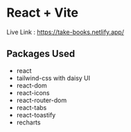 # React + Vite


Live Link : https://take-books.netlify.app/

## Packages Used
- react
- tailwind-css with daisy UI
- react-dom
- react-icons
- react-router-dom
- react-tabs
- react-toastify
- recharts
